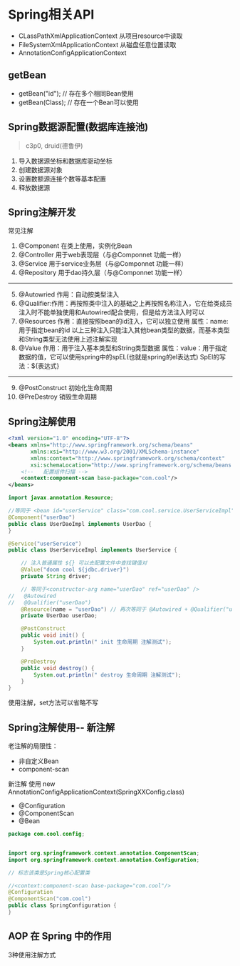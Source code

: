 # Spring相关API

- CLassPathXmlApplicationContext 从项目resource中读取
- FileSystemXmlApplicationContext 从磁盘任意位置读取
- AnnotationConfigApplicationContext

## getBean

- getBean("id"); // 存在多个相同Bean使用
- getBean(Class); // 存在一个Bean可以使用

## Spring数据源配置(数据库连接池)

> c3p0, druid(德鲁伊)

1. 导入数据源坐标和数据库驱动坐标
2. 创建数据源对象
3. 设置数额源连接个数等基本配置
4. 释放数据源

## Spring注解开发

常见注解

1. @Component 在类上使用，实例化Bean
2. @Controller 用于web表现层（与@Componnet 功能一样）
3. @Service 用于service业务层（与@Componnet 功能一样）
4. @Repository 用于dao持久层（与@Componnet 功能一样）

---

5. @Autowried 作用：自动按类型注入
6. @Qualifier:作用：再按照类中注入的基础之上再按照名称注入，它在给类成员注入时不能单独使用和Autowired配合使用，但是给方法注入时可以
7. @Resources 作用：直接按照bean的id注入，它可以独立使用 属性：name:用于指定bean的id 以上三种注入只能注入其他bean类型的数据，而基本类型和String类型无法使用上述注解实现
8. @Value 作用：用于注入基本类型和String类型数据 属性：value：用于指定数据的值，它可以使用spring中的spEL(也就是spring的el表达式)
   SpEl的写法：${表达式}

---

9. @PostConstruct 初始化生命周期
10. @PreDestroy 销毁生命周期

## Spring注解使用

```xml
<?xml version="1.0" encoding="UTF-8"?>
<beans xmlns="http://www.springframework.org/schema/beans"
       xmlns:xsi="http://www.w3.org/2001/XMLSchema-instance"
       xmlns:context="http://www.springframework.org/schema/context"
       xsi:schemaLocation="http://www.springframework.org/schema/beans http://www.springframework.org/schema/beans/spring-beans.xsd">
    <!--   配置组件扫描 -->
    <context:component-scan base-package="com.cool"/>
</beans>
```

```java
import javax.annotation.Resource;

//等同于 <bean id="userService" class="com.cool.service.UserServiceImpl">
@Component("userDao")
public class UserDaoImpl implements UserDao {
}

@Service("userService")
public class UserServiceImpl implements UserService {

    // 注入普通属性 ${} 可以去配置文件中查找键值对
    @Value("doom cool ${jdbc.driver}")
    private String driver;

    // 等同于<constructor-arg name="userDao" ref="userDao" />
//   @Autowired
//   @Qualifier("userDao")
    @Resource(name = "userDao") // 再次等同于 @Autowired + @Qualifier("userDao")
    private UserDao userDao;

    @PostConstruct
    public void init() {
        System.out.println(" init 生命周期 注解测试");
    }

    @PreDestroy
    public void destroy() {
        System.out.println(" destroy 生命周期 注解测试");
    }
}
```

使用注解，set方法可以省略不写


## Spring注解使用-- 新注解


老注解的局限性：
- 非自定义Bean 
- component-scan

新注解 使用  new AnnotationConfigApplicationContext(SpringXXConfig.class)
- @Configuration
- @ComponentScan
- @Bean


```java
package com.cool.config;


import org.springframework.context.annotation.ComponentScan;
import org.springframework.context.annotation.Configuration;

// 标志该类是Spring核心配置类

//<context:component-scan base-package="com.cool"/>
@Configuration
@ComponentScan("com.cool")
public class SpringConfiguration {
}

```
## AOP 在 Spring 中的作用

3种使用注解方式